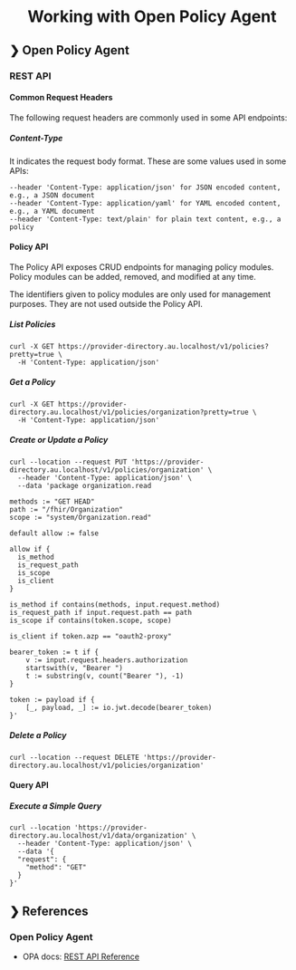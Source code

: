 <h1 align="center">Working with Open Policy Agent</h1>

## ❯ Open Policy Agent

### REST API

#### Common Request Headers

The following request headers are commonly used in some API endpoints:

##### Content-Type

It indicates the request body format. These are some values used in some APIs:

```
--header 'Content-Type: application/json' for JSON encoded content, e.g., a JSON document
--header 'Content-Type: application/yaml' for YAML encoded content, e.g., a YAML document
--header 'Content-Type: text/plain' for plain text content, e.g., a policy
```

#### Policy API

The Policy API exposes CRUD endpoints for managing policy modules. Policy modules can be added, removed, and modified at any time.

The identifiers given to policy modules are only used for management purposes. They are not used outside the Policy API.

##### List Policies

```
curl -X GET https://provider-directory.au.localhost/v1/policies?pretty=true \
  -H 'Content-Type: application/json'
```

##### Get a Policy

```
curl -X GET https://provider-directory.au.localhost/v1/policies/organization?pretty=true \
  -H 'Content-Type: application/json'
```

##### Create or Update a Policy

```
curl --location --request PUT 'https://provider-directory.au.localhost/v1/policies/organization' \
  --header 'Content-Type: application/json' \
  --data 'package organization.read

methods := "GET HEAD"
path := "/fhir/Organization"
scope := "system/Organization.read"

default allow := false

allow if {
  is_method
  is_request_path
  is_scope
  is_client
}

is_method if contains(methods, input.request.method)
is_request_path if input.request.path == path
is_scope if contains(token.scope, scope)

is_client if token.azp == "oauth2-proxy"

bearer_token := t if {
	v := input.request.headers.authorization
	startswith(v, "Bearer ")
	t := substring(v, count("Bearer "), -1)
}

token := payload if {
	[_, payload, _] := io.jwt.decode(bearer_token)
}'
```

##### Delete a Policy

```
curl --location --request DELETE 'https://provider-directory.au.localhost/v1/policies/organization'
```

#### Query API

##### Execute a Simple Query

```
curl --location 'https://provider-directory.au.localhost/v1/data/organization' \
  --header 'Content-Type: application/json' \
  --data '{
  "request": {
    "method": "GET"
  }
}' 
```

## ❯ References

### Open Policy Agent

* OPA docs: [REST API Reference](https://www.openpolicyagent.org/docs/rest-api)
